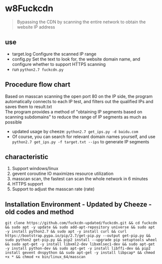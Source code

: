 # w8Fuckcdn
> Bypassing the CDN by scanning the entire network to obtain the website IP address

## use
- target.log Configure the scanned IP range
- config.py Set the text to look for, the website domain name, and configure whether to support HTTPS scanning
- run `python2.7 fuckcdn.py` 

## Procedure flow chart
Based on masscan scanning the open port 80 on the IP side, the program automatically connects to each IP test, and filters out the qualified IPs and saves them to result.txt  
The program provides a method of "obtaining IP segments based on scanning subdomains" to reduce the range of IP segments as much as possible 
- updated usage by cheeze: `python2.7 get_ips.py -d baidu.com`
- Of course, you can search for relevant domain names yourself, and use `python2.7 get_ips.py -f target.txt --ips` to generate IP segments

## characteristic
1. Support windows/linux
2. gevent coroutine IO maximizes resource utilization
3. masscan scan, the fastest can scan the whole network in 6 minutes
4. HTTPS support
5. Support to adjust the masscan rate (rate)

## Installation Environment - Updated by Cheeze - old codes and method
```git clone https://github.com/fuckcdn-updated/fuckcdn.git && cd fuckcdn && sudo apt -y update && sudo add-apt-repository universe && sudo apt -y install python2.7 && sudo apt -y install curl && curl https://bootstrap.pypa.io/pip/2.7/get-pip.py --output get-pip.py && sudo python2 get-pip.py && pip2 install --upgrade pip setuptools wheel && sudo apt-get -y install libxml2-dev libxmlsec1-dev && sudo apt-get -y install python-dev && sudo apt-get -y install libffi-dev && pip2 install gevent dnspython && sudo apt-get -y install libpcap* && chmod +x * && chmod +x bin/linux_64/masscan```
